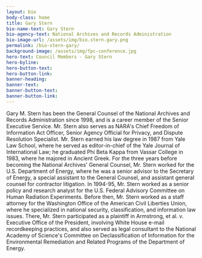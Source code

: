 ```yaml
---
layout: bio
body-class: home
title: Gary Stern
bio-name-text: Gary Stern
bio-agency-text: National Archives and Records Administration
bio-image-url: /assets/img/bio.stern.gary.png
permalink: /bio-stern-gary/
background-image: /assets/img/fpc-conference.jpg
hero-text: Council Members - Gary Stern
hero-byline:
hero-button-text: 
hero-button-link: 
banner-heading: 
banner-text: 
banner-button-text: 
banner-button-link: 
---
```

Gary M. Stern has been the General Counsel of the National Archives and 
Records Administration since 1998, and is a career member of the Senior 
Executive Service. Mr. Stern also serves as NARA's Chief Freedom of Information 
Act Officer, Senior Agency Official for Privacy, and Dispute Resolution 
Specialist. Mr. Stern earned his law degree in 1987 from Yale Law School, where 
he served as editor-in-chief of the Yale Journal of International Law; he 
graduated Phi Beta Kappa from Vassar College in 1983, where he majored in 
Ancient Greek. For the three years before becoming the National Archives' 
General Counsel, Mr. Stern worked for the U.S. Department of Energy, where he 
was a senior advisor to the Secretary of Energy, a special assistant to the 
General Counsel, and assistant general counsel for contractor litigation. In 
1994-95, Mr. Stern worked as a senior policy and research analyst for the U.S. 
Federal Advisory Committee on Human Radiation Experiments. Before then, Mr. 
Stern worked as a staff attorney for the Washington Office of the American Civil 
Liberties Union, where he specialized in national security, classification, and 
information law issues. There, Mr. Stern participated as a plaintiff in 
Armstrong, et al. v. Executive Office of the President, involving White House 
e-mail recordkeeping practices, and also served as legal consultant to the 
National Academy of Science's Committee on Declassification of Information for 
the Environmental Remediation and Related Programs of the Department of 
Energy.







